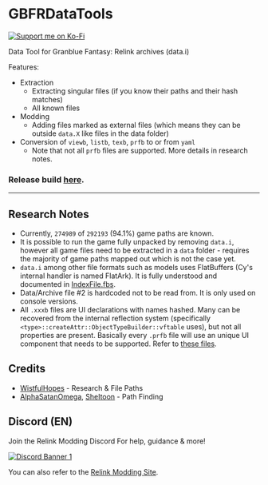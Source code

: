 # GBFRDataTools

<div width="100%">
  <a href="https://ko-fi.com/nenkai" width="40%">
    <img src="https://ko-fi.com/img/githubbutton_sm.svg" alt="Support me on Ko-Fi">
  </a>
</div>

Data Tool for Granblue Fantasy: Relink archives (data.i)

Features:
* Extraction
  * Extracting singular files (if you know their paths and their hash matches)
  * All known files
* Modding
  * Adding files marked as external files (which means they can be outside `data.X` like files in the data folder)
* Conversion of `viewb`, `listb`, `texb`, `prfb` to or from `yaml`
  * Note that not all `prfb` files are supported. More details in research notes.

### Release build [here](https://github.com/Nenkai/GBFRDataTools/releases).

---

## Research Notes

* Currently, `274989` of `292193` (94.1%) game paths are known.
* It is possible to run the game fully unpacked by removing `data.i`, however all game files need to be extracted in a `data` folder - requires the majority of game paths mapped out which is not the case yet.
* `data.i` among other file formats such as models uses FlatBuffers (Cy's internal handler is named FlatArk). It is fully understood and documented in [IndexFile.fbs](https://github.com/Nenkai/GBFRDataTools/blob/master/GBFRDataTools/Entities/IndexFile.fbs).
* Data/Archive file #2 is hardcoded not to be read from. It is only used on console versions.
* All `.xxxb` files are UI declarations with names hashed. Many can be recovered from the internal reflection system (specifically `<type>::createAttr::ObjectTypeBuilder::vftable` uses), but not all properties are present. Basically every `.prfb` file will use an unique UI component that needs to be supported. Refer to [these files](https://github.com/Nenkai/GBFRDataTools/tree/master/GBFRDataTools.Core/UI).

## Credits

* [WistfulHopes](https://github.com/WistfulHopes) - Research & File Paths
* [AlphaSatanOmega](https://github.com/AlphaSatanOmega), [SheItoon](https://github.com/SheItoon) - Path Finding

## Discord (EN)

Join the Relink Modding Discord For help, guidance & more!

<a href="https://discord.gg/gbsG4CDsru">
  <img src="https://discordapp.com/api/guilds/1203608338344976434/widget.png?style=banner2" alt="Discord Banner 1"/>
</a>

You can also refer to the [Relink Modding Site](https://nenkai.github.io/relink-modding/).

